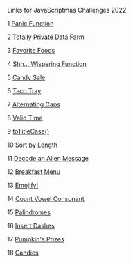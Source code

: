 Links for JavaScriptmas Challenges 2022

1 [Panic Function](https://scrimba.com/scrim/co61d4222aafe40b45a399094)

2 [Totally Private Data Farm](https://scrimba.com/scrim/coae548aa9f2d851a65200fdb)

3 [Favorite Foods](https://scrimba.com/scrim/cof98437393506998e4e38843)

4 [Shh... Wispering Function](https://scrimba.com/scrim/cocf141d995e0bcf2d21cbcfe)

5 [Candy Sale](https://scrimba.com/scrim/co13e4fa28b800ee7f95088ff)

6 [Taco Tray](https://scrimba.com/scrim/co6da47bebd29aef70d04a989)

7 [Alternating Caps](https://scrimba.com/scrim/coadd4267a55f297f9253f05d)

8 [Valid Time](https://scrimba.com/scrim/coc434022bcd759ea866c32e2)

9 [toTitleCase()](https://scrimba.com/scrim/co493452fb6b4f457d2ef67b4)

10 [Sort by Length](https://scrimba.com/scrim/co0244be4a3269d1ab7059b8e)

11 [Decode an Alien Message](https://scrimba.com/scrim/cof48483cbece228b0065b6fa)

12 [Breakfast Menu](https://scrimba.com/scrim/co5c1456ebe494ba6cae4bdac)

13 [Emojify!](https://scrimba.com/scrim/co54e4839be8feee1478fa57c)

14 [Count Vowel Consonant](https://scrimba.com/scrim/cob8c41a89956dfe681dab127)

15 [Palindromes](https://scrimba.com/scrim/co5d04ba5b5bd0163038bdc1f)

16 [Insert Dashes](https://scrimba.com/scrim/co7024d8fa381440555e8b00f)

17 [Pumpkin's Prizes](https://scrimba.com/scrim/cofb04821b716af9744a8141d)

18 [Candies](https://scrimba.com/scrim/coc284dffa5a23c5e4dac5dbc)

